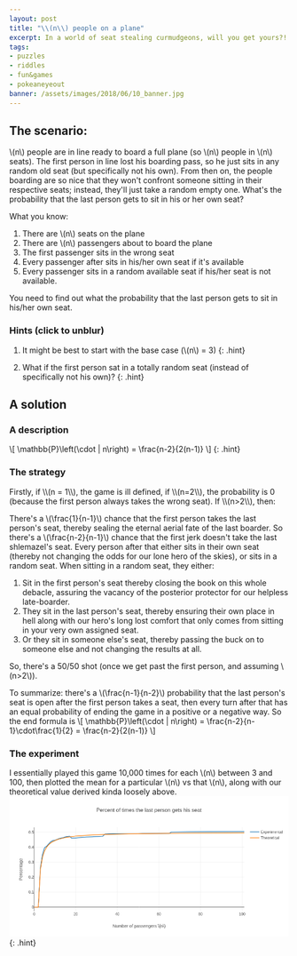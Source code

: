 ```yaml
---
layout: post
title: "\\(n\\) people on a plane"
excerpt: In a world of seat stealing curmudgeons, will you get yours?!
tags:
- puzzles
- riddles
- fun&games
- pokeaneyeout
banner: /assets/images/2018/06/10_banner.jpg
---
```


## The scenario:

\\(n\\) people are in line ready to board a full plane (so \\(n\\) people in \\(n\\) seats). The first person in line lost his boarding pass, so he just sits in any random old seat (but specifically not his own). From then on, the people boarding are so nice that they won't confront someone sitting in their respective seats; instead, they'll just take a random empty one. What's the probability that the last person gets to sit in his or her own seat?

What you know:

1. There are \\(n\\) seats on the plane
1. There are \\(n\\) passengers about to board the plane
1. The first passenger sits in the wrong seat
1. Every passenger after sits in his/her own seat if it's available
1. Every passenger sits in a random available seat if his/her seat is not available.

You need to find out what the probability that the last person gets to sit in his/her own seat.

### Hints (click to unblur)

1. It might be best to start with the base case (\\(n\\) = 3)
    {: .hint}

1. What if the first person sat in a totally random seat (instead of specifically not his own)?
    {: .hint}

## A solution

### A description
\\[ \mathbb{P}\left(\cdot | n\right) = \frac{n-2}{2(n-1)} \\]
{: .hint}


### The strategy
<div class='hint' markdown='1'>
Firstly, if \\(n = 1\\), the game is ill defined, if \\(n=2\\), the probability is 0 (because the first person always takes the wrong seat). If \\(n>2\\), then:

There's a \\(\frac{1}{n-1}\\) chance that the first person takes the last person's seat, thereby sealing the eternal aerial fate of the last boarder. So there's a \\(\frac{n-2}{n-1}\\) chance that the first jerk doesn't take the last shlemazel's seat. Every person after that either sits in their own seat (thereby not changing the odds for our lone hero of the skies), or sits in a random seat. When sitting in a random seat, they either:

1. Sit in the first person's seat thereby closing the book on this whole debacle, assuring the vacancy of the posterior protector for our helpless late-boarder.
1. They sit in the last person's seat, thereby ensuring their own place in hell along with our hero's long lost comfort that only comes from sitting in your very own assigned seat.
1. Or they sit in someone else's seat, thereby passing the buck on to someone else and not changing the results at all.

So, there's a 50/50 shot (once we get past the first person, and assuming \\(n>2\\)).

To summarize: there's a \\(\frac{n-1}{n-2}\\) probability that the last person's seat is open after the first person takes a seat, then every turn after that has an equal probability of ending the game in a positive or a negative way. So the end formula is
\\[ \mathbb{P}\left(\cdot | n\right) = \frac{n-2}{n-1}\cdot\frac{1}{2} = \frac{n-2}{2(n-1)} \\]
</div>

### The experiment

I essentially played this game 10,000 times for each \\(n\\) between 3 and 100, then plotted the mean for a particular \\(n\\) vs that \\(n\\), along with our theoretical value derived kinda loosely above.
![percentage plot](/assets/images/2018/06/10_percentagePlot.png)
{: .hint}
